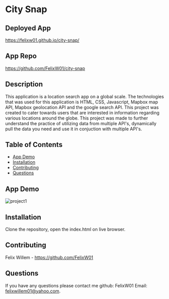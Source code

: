 # City Snap

## Deployed App 
https://felixw01.github.io/city-snap/

## App Repo 
https://github.com/FelixW01/city-snap

## Description
This application is a location search app on a global scale. The technologies that was used for this application is HTML, CSS, Javascript, Mapbox map API, Mapbox geolocation API and the google search API. This project was created to cater towards users that are interested in information regarding various locations around the globe. This project was made to further understand the practice of utilizing data from multiple API's, dynamically pull the data you need and use it in conjuction with multiple API's.

## Table of Contents
- [App Demo](#app-demo)
- [Installation](#installation)
- [Contributing](#contributing)
- [Questions](#questions)

## App Demo
![project1](https://user-images.githubusercontent.com/90164142/236334351-19e09dc0-5af5-4908-8542-10bc90bcc693.png)

## Installation
Clone the repository, open the index.html on live browser.

## Contributing
Felix Willem - https://github.com/FelixW01

## Questions
If you have any questions please contact me github: FelixW01 Email: felixwillem01@yahoo.com.



